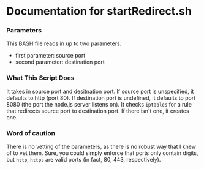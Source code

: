 # Documentation for startRedirect.sh

### Parameters

This BASH file reads in up to two parameters. 
- first parameter: source port
- second parameter: destination port

### What This Script Does

It takes in source port and desitnation port. If source port is unspecified, it defaults to http (port 80). If destination port is undefined, it defaults to port 8080 (the port the node.js server listens on). 
It checks `iptables` for a rule that redirects source port to destination port. If there isn't one, it creates one.

### Word of caution

There is no vetting of the parameters, as there is no robust way that I knew of to vet them. Sure, you could simply enforce that ports only contain digits, but `http`, `https` are valid ports (in fact, 80, 443, respectively). 
